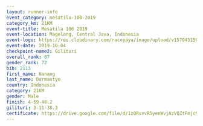 ```yaml
---
layout: runner-info 
event_category: mesatila-100-2019 
category_km: 21KM 
event-title: Mesatila 100 2019 
event-location: Magelang, Central Java, Indonesia 
event-logo: https://res.cloudinary.com/raceyaya/image/upload/v1570451507/logo/mesastila100_jin7bl.jpg 
event-date: 2019-10-04 
checkpoint-name2: Gilituri 
overall_rank: 87
gender_rank: 72
bib: 2113
first_name: Nanang
last_name: Darmantyo
country: Indonesia
category: 21KM
gender: Male
finish: 4-59-40.2
gilituri: 3-11-38.3
certificate: https://drive.google.com/file/d/1zQRsvvR5yenWvjAzVQZtFmjc95h7O716/view?usp=sharing
---
```

